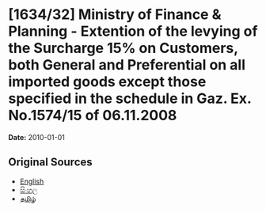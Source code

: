 # [1634/32] Ministry of Finance & Planning - Extention of the levying of the Surcharge 15% on Customers, both General and Preferential on all imported goods except those specified in the schedule in Gaz. Ex. No.1574/15 of 06.11.2008

**Date:** 2010-01-01

## Original Sources

- [English](https://documents.gov.lk/view/extra-gazettes/2010/1/1634-32_E.pdf)
- [සිංහල](https://documents.gov.lk/view/extra-gazettes/2010/1/1634-32_S.pdf)
- [தமிழ்](https://documents.gov.lk/view/extra-gazettes/2010/1/1634-32_T.pdf)
